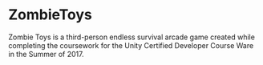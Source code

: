 # ZombieToys
Zombie Toys is a third-person endless survival arcade game created  while completing the coursework for the Unity Certified Developer Course Ware in the Summer of 2017.
